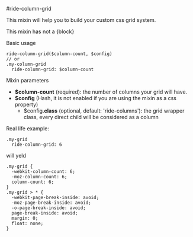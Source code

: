 #ride-column-grid

This mixin will help you to build your custom css grid system.

This mixin has not a {block}

Basic usage

```
ride-column-grid($column-count, $config)
// or
.my-column-grid
  ride-column-grid: $column-count
```

Mixin parameters

* **$column-count** (required): the number of columns your grid will have.
* **$config** (Hash, it is not enabled if you are using the mixin as a css property)
  * $config.**class** (optional, default: 'ride-columns'): the grid wrapper class, every direct child will be considered as a column

Real life example:

```
.my-grid
  ride-column-grid: 6
```

will yeld

```
.my-grid {
  -webkit-column-count: 6;
  -moz-column-count: 6;
  column-count: 6;
}
.my-grid > * {
  -webkit-page-break-inside: avoid;
  -moz-page-break-inside: avoid;
  -o-page-break-inside: avoid;
  page-break-inside: avoid;
  margin: 0;
  float: none;
}
```